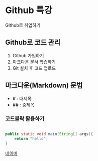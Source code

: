 # Github 특강

Github로 취업하기



## Github로 코드 관리

1. Github 가입하기
2. 마크다운 문서 학습하기
3. Git 설치 후 코드 업로드



## 마크다운(Markdown) 문법

* **#** : 대제목
* **##** :  중제목



### 코드블락 활용하기

```java

public static void main(String[] args){
    return "hello";
}
```





[네이버](http://www.naver.com)







